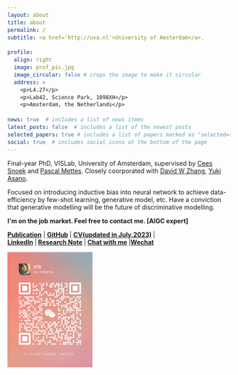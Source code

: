 ```yaml
---
layout: about
title: about
permalink: /
subtitle: <a href='http://uva.nl'>University of Amsterdam</a>.

profile:
  align: right
  image: prof_pic.jpg
  image_circular: false # crops the image to make it circular
  address: >
    <p>L4.27</p>
    <p>Lab42, Science Park, 1098XH</p>
    <p>Amsterdam, the Netherlands</p>

news: true  # includes a list of news items
latest_posts: false  # includes a list of the newest posts
selected_papers: true # includes a list of papers marked as "selected={true}"
social: true  # includes social icons at the bottom of the page
---
```


Final-year PhD, VISLab, University of Amsterdam, supervised by [Cees Snoek](https://www.ceessnoek.info/) and [Pascal Mettes](https://staff.fnwi.uva.nl/p.s.m.mettes/). Closely coorporated with [David W Zhang](https://davzha.netlify.app/), [Yuki Asano](https://yukimasano.github.io/).

Focused on introducing inductive bias into neural network to achieve data-efficiency by few-shot learning, generative model, etc. Have a conviction that generative modelling will be the future of discriminative modelling.

<p align="justify" class="content" style="color:#red">
            <strong>I'm on the job market. Feel free to contact me. [AIGC expert]</strong>
            </p>

  <p align="justify" class="content" style="color:#red">
                <strong><a href="https://scholar.google.com/citations?hl=en&amp;user=EchdyZEAAAAJ" target="_blank">Publication</a></strong>
                  | <strong><a href="https://github.com/dongzhuoyao" target="_blank">GitHub</a>  </strong>
                  | <strong><a href="https://drive.google.com/file/d/1fIzSq-eKtsgihB66yWQySWhiUIoAvv8q/view?usp=share_link" target="_blank">CV(updated in July.2023)</a>  </strong>
                  |<strong>  <br> <a href="https://www.linkedin.com/in/taohu620/" target="_blank">LinkedIn</a>  </strong>
                  |<strong>  <a href="https://taohu.notion.site/Research-Note-b95da0911249407488ccf9e3f6730085" target="_blank">Research Note</a>  </strong>  
                  |<strong> <a href="https://cal.com/hu-tao-leakvj/30min" target="_blank">Chat with me</a>  </strong>
                  |<strong><a href="https://drive.google.com/file/d/1C_oQTSqua-_0001MtwJHyFfMKb-TKl8k/view?usp=sharing" target="_blank">Wechat</a>  </strong>
                  
</p>

<div>
<img src="./assets/img/wechat.jpeg" height="260" alt="Tao Hu's wechat" border="0">
</div>